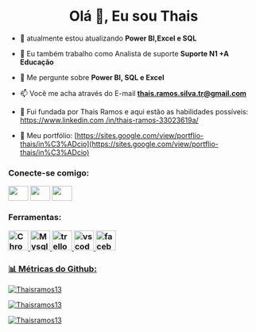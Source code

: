 <h1 align="center">Olá 👋, Eu sou Thais</h1>



- 🌱 atualmente estou atualizando **Power BI,Excel e SQL**

- 👯 Eu também trabalho como Analista de suporte **Suporte N1 +A Educação**

- 💬 Me pergunte sobre **Power BI, SQL e Excel**

- 📫 Você me acha através do E-mail **thais.ramos.silva.tr@gmail.com**

- 📄 Fui fundada por Thais Ramos e aqui estão as habilidades possíveis: [https://www.linkedin.com /in/thais-ramos-33023619a/](https://www.linkedin.com/in/thais-ramos-33023619a/)

- 📄 Meu portfólio: [https://sites.google.com/view/portflio-thais/in%C3%ADcio](https://sites.google.com/view/portflio-thais/in%C3%ADcio)

<h3 align="left">Conecte-se comigo:
          </h3>
<p align= "left"><a href="https://codepen.io/thaisramos13" target="blank"><img align="center" src="https://cdn.jsdelivr.net/gh/devicons/devicon/icons/codepen/codepen-original-wordmark.svg" height="30" width="40" /></a>
<a href="https://linkedin.com/in/thaisramos33023619a" target="blank"><img align="center" src="https://cdn.jsdelivr.net/gh/devicons/devicon/icons/linkedin/linkedin-original.svg"  height="30" width="40" /></a>
<a href="https://discord.gg/Thai.ramos#3011" target="blank"><img align="center" src= "https://img.shields.io/badge/Discord-7289DA?style=for-the-badge&logo=discord&logoColor=white"  height="30" width="40" /></a>
</p>

<h3 align="left">Ferramentas:
          </ h3>
          <p align= "left"><a href= <img src="https://cdn.jsdelivr.net/gh/devicons/devicon/icons/canva/canva-original.svg" alt="canva" width="40" height="40" </a>
 <img src="https://cdn.jsdelivr.net/gh/devicons/devicon/icons/chrome/chrome-plain-wordmark.svg" alt="Chrome" width="40" height="40" </a> <img src="https://cdn.jsdelivr.net/gh/devicons/devicon/icons/mysql/mysql-original.svg" alt="Mysql" width="40" height="40"</a> <img src="https://cdn.jsdelivr.net/gh/devicons/devicon/icons/trello/trello-plain.svg" alt="trello" width="40" height="40" </a> <img src="https://cdn.jsdelivr.net/gh/devicons/devicon/icons/vscode/vscode-original.svg" alt="vscode" width="40" height="40" </a> <img src="https://cdn.jsdelivr.net/gh/devicons/devicon/icons/facebook/facebook-original.svg" alt="facebook" width="40" height="40" </a>

<h3 align="left"> 📊 Métricas do Github: </h3>
<p align="left"> <img src="https://komarev.com/ghpvc/?username=Thaisramos13&label=Profile%20views&color=0e75b6&style=flat" alt="Thaisramos13" /> </p>

<p><img align="center" src="https://github-readme-stats.vercel.app/api?username=Thaisramos13&show_icons=true&locale=en" alt="Thaisramos13" /></p>

<p><img align="center" src="https://github-readme-streak-stats.herokuapp.com/?user=Thaisramos13&" alt="Thaisramos13" /></p>
          
         

